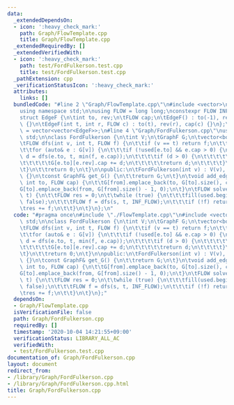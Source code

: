 ```yaml
---
data:
  _extendedDependsOn:
  - icon: ':heavy_check_mark:'
    path: Graph/FlowTemplate.cpp
    title: Graph/FlowTemplate.cpp
  _extendedRequiredBy: []
  _extendedVerifiedWith:
  - icon: ':heavy_check_mark:'
    path: test/FordFulkerson.test.cpp
    title: test/FordFulkerson.test.cpp
  _pathExtension: cpp
  _verificationStatusIcon: ':heavy_check_mark:'
  attributes:
    links: []
  bundledCode: "#line 2 \"Graph/FlowTemplate.cpp\"\n#include <vector>\n#include <limits>\n\
    using namespace std;\n\nusing FLOW = long long;\nconstexpr FLOW INF_FLOW = numeric_limits<FLOW>::max();\n\
    struct EdgeF {\n\tint to, rev;\n\tFLOW cap;\n\tEdgeF() : to(-1), rev(-1), cap(-1)\
    \ {}\n\tEdgeF(int t, int r, FLOW c) : to(t), rev(r), cap(c) {}\n};\nusing GraphF\
    \ = vector<vector<EdgeF>>;\n#line 4 \"Graph/FordFulkerson.cpp\"\nusing namespace\
    \ std;\n\nclass FordFulkerson {\n\tint V;\n\tGraphF G;\n\tvector<bool> used;\n\
    \tFLOW dfs(int v, int t, FLOW f) {\n\t\tif (v == t) return f;\n\t\tused[v] = true;\n\
    \t\tfor (auto& e : G[v]) {\n\t\t\tif (!used[e.to] && e.cap > 0) {\n\t\t\t\tFLOW\
    \ d = dfs(e.to, t, min(f, e.cap));\n\t\t\t\tif (d > 0) {\n\t\t\t\t\te.cap -= d;\n\
    \t\t\t\t\tG[e.to][e.rev].cap += d;\n\t\t\t\t\treturn d;\n\t\t\t\t}\n\t\t\t}\n\t\
    \t}\n\t\treturn 0;\n\t}\n\npublic:\n\tFordFulkerson(int v) : V(v), G(v), used(v)\
    \ {}\n\tconst GraphF& get_G() {\n\t\treturn G;\n\t}\n\tvoid add_edge(int from,\
    \ int to, FLOW cap) {\n\t\tG[from].emplace_back(to, G[to].size(), cap);\n\t\t\
    G[to].emplace_back(from, G[from].size() - 1, 0);\n\t}\n\tFLOW solve(int s, int\
    \ t) {\n\t\tFLOW res = 0;\n\t\twhile (true) {\n\t\t\tfill(used.begin(), used.end(),\
    \ false);\n\t\t\tFLOW f = dfs(s, t, INF_FLOW);\n\t\t\tif (!f) return res;\n\t\t\
    \tres += f;\n\t\t}\n\t}\n};\n"
  code: "#pragma once\n#include \"./FlowTemplate.cpp\"\n#include <vector>\nusing namespace\
    \ std;\n\nclass FordFulkerson {\n\tint V;\n\tGraphF G;\n\tvector<bool> used;\n\
    \tFLOW dfs(int v, int t, FLOW f) {\n\t\tif (v == t) return f;\n\t\tused[v] = true;\n\
    \t\tfor (auto& e : G[v]) {\n\t\t\tif (!used[e.to] && e.cap > 0) {\n\t\t\t\tFLOW\
    \ d = dfs(e.to, t, min(f, e.cap));\n\t\t\t\tif (d > 0) {\n\t\t\t\t\te.cap -= d;\n\
    \t\t\t\t\tG[e.to][e.rev].cap += d;\n\t\t\t\t\treturn d;\n\t\t\t\t}\n\t\t\t}\n\t\
    \t}\n\t\treturn 0;\n\t}\n\npublic:\n\tFordFulkerson(int v) : V(v), G(v), used(v)\
    \ {}\n\tconst GraphF& get_G() {\n\t\treturn G;\n\t}\n\tvoid add_edge(int from,\
    \ int to, FLOW cap) {\n\t\tG[from].emplace_back(to, G[to].size(), cap);\n\t\t\
    G[to].emplace_back(from, G[from].size() - 1, 0);\n\t}\n\tFLOW solve(int s, int\
    \ t) {\n\t\tFLOW res = 0;\n\t\twhile (true) {\n\t\t\tfill(used.begin(), used.end(),\
    \ false);\n\t\t\tFLOW f = dfs(s, t, INF_FLOW);\n\t\t\tif (!f) return res;\n\t\t\
    \tres += f;\n\t\t}\n\t}\n};"
  dependsOn:
  - Graph/FlowTemplate.cpp
  isVerificationFile: false
  path: Graph/FordFulkerson.cpp
  requiredBy: []
  timestamp: '2020-10-04 14:21:55+09:00'
  verificationStatus: LIBRARY_ALL_AC
  verifiedWith:
  - test/FordFulkerson.test.cpp
documentation_of: Graph/FordFulkerson.cpp
layout: document
redirect_from:
- /library/Graph/FordFulkerson.cpp
- /library/Graph/FordFulkerson.cpp.html
title: Graph/FordFulkerson.cpp
---
```

